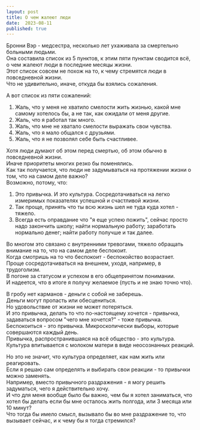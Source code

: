 ```yaml
---
layout: post
title: О чем жалеют люди
date:  2023-08-11
published: true
---
```

Бронни Вэр - медсестра, несколько лет ухаживала за смертельно больными людьми.\
Она составила список из 5 пунктов, к этим пяти пунктам сводится всё, о чем жалеют люди в последние месяцы жизни.\
Этот список совсем не похож на то, к чему стремятся люди в повседневной жизни.\
Что не удивительно, иначе, откуда бы взялись сожаления.

А вот список из пяти сожалений:
1. Жаль, что у меня не хватило смелости жить жизнью, какой мне самому хотелось бы, а не так, как ожидали от меня другие.
2. Жаль, что я работал так много.
3. Жаль, что мне не хватало смелости выражать свои чувства.
4. Жаль, что я мало общался с друзьями.
5. Жаль, что я не позволял себе быть счастливее.

Хотя люди думают об этом перед смертью, об этом обычно в повседневной жизни.\
Иначе приоритеты многих резко бы поменялись.\
Как так получается, что люди не задумываться на протяжении жизни о том, что на самом деле важно?\
Возможно, потому, что:
1. Это привычка. И это культура. Сосредотачиваться на легко измеримых показателях успешной и счастливой жизни.
2. Так проще, принять что ты всю жизнь шел не туда куда хотел - тяжело.
3. Всегда есть оправдание что "я еще успею пожить", сейчас просто надо закончить школу; найти нормальную работу; заработать нормально денег; найти работу получше и так далее.

Во многом это связано с внутренними тревогами, тяжело обращать внимание на то, что на самом деле беспокоит.\
Когда смотришь на то что беспокоит - беспокойство возрастает.\
Проще сосредотачиваться на внешнем, уходя, например, в трудоголизм.\
В погоне за статусом и успехом в его общепринятом понимании.\
И надеется, что в итоге я получу желаемое (пусть и не знаю точно что).

В гробу нет карманов - деньги с собой не заберешь.\
Деньги могут пропасть или обесцениться.\
Но удовольствие от жизни не может потеряться.\
И это привычка, делать то что по-настоящему хочется - привычка, задаваться вопросом "чего мне хочется?" - тоже привычка.\
Беспокоиться - это привычка. Микроскопически выборы, которые совершаются каждый день.\
Привычка, распространившаяся на всё общество - это культура. Культура впитывается с молоком матери в виде неосознанных реакций.

Но это не значит, что культура определяет, как нам жить или реагировать.\
Если я решаю сам определять и выбирать свои реакции - то привычки можно заменять.\
Например, вместо привычного раздражения - я могу решить задуматься, чего я действительно хочу.\
И что для меня вообще было бы важно, чем бы я хотел заниматься, что хотел бы делать если бы мне осталось жить полгода, или 3 месяца или 10 минут?\
Что тогда бы имело смысл, вызывало бы во мне раздражение то, что вызывает сейчас, и к чему бы я тогда стремился?
